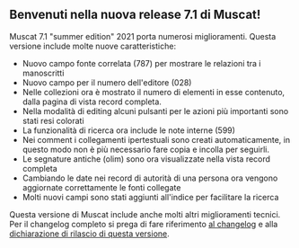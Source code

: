 ## Benvenuti nella nuova release 7.1 di Muscat!

Muscat 7.1 "summer edition" 2021 porta numerosi miglioramenti. Questa versione include molte nuove caratteristiche:

* Nuovo campo fonte correlata (787) per mostrare le relazioni tra i manoscritti
* Nuovo campo per il numero dell'editore (028)
* Nelle collezioni ora è mostrato il numero di elementi in esse contenuto, dalla pagina di vista record completa.
* Nella modalità di editing alcuni pulsanti per le azioni più importanti sono stati resi colorati
* La funzionalità di ricerca ora include le note interne (599)
* Nei comment i collegamenti ipertestuali sono creati automaticamente, in questo modo non è più necessario fare copia e incolla per seguirli.
* Le segnature antiche (olim) sono ora visualizzate nella vista record completa
* Cambiando le date nei record di autorità di una persona ora vengono aggiornate correttamente le fonti collegate
* Molti nuovi campi sono stati aggiunti all'indice per facilitare la ricerca

Questa versione di Muscat include anche molti altri miglioramenti tecnici. Per il changelog completo si prega di fare riferimento [al changelog](https://github.com/rism-ch/muscat/blob/master/CHANGELOG) e alla [dichiarazione di rilascio di questa versione](https://github.com/rism-digital/muscat/releases/tag/v7.1).